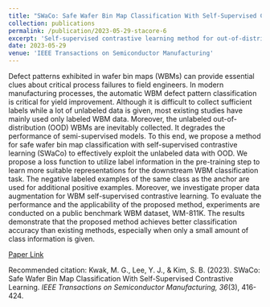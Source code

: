```yaml
---
title: "SWaCo: Safe Wafer Bin Map Classification With Self-Supervised Contrastive Learning"
collection: publications
permalink: /publication/2023-05-29-stacore-6
excerpt: 'Self-supervised contrastive learning method for out-of-distribution detection under class mismatch semi-supervised learning scenario.'
date: 2023-05-29
venue: 'IEEE Transactions on Semiconductor Manufacturing'
---
```


Defect patterns exhibited in wafer bin maps (WBMs) can provide essential clues about critical process failures to field engineers. 
In modern manufacturing processes, the automatic WBM defect pattern classification is critical for yield improvement. 
Although it is difficult to collect sufficient labels while a lot of unlabeled data is given, most existing studies have mainly used only labeled WBM data. 
Moreover, the unlabeled out-of-distribution (OOD) WBMs are inevitably collected. It degrades the performance of semi-supervised models. 
To this end, we propose a method for safe wafer bin map classification with self-supervised contrastive learning (SWaCo) to effectively exploit the unlabeled data with OOD. 
We propose a loss function to utilize label information in the pre-training step to learn more suitable representations for the downstream WBM classification task. 
The negative labeled examples of the same class as the anchor are used for additional positive examples. 
Moreover, we investigate proper data augmentation for WBM self-supervised contrastive learning. 
To evaluate the performance and the applicability of the proposed method, experiments are conducted on a public benchmark WBM dataset, WM-811K. 
The results demonstrate that the proposed method achieves better classification accuracy than existing methods, especially when only a small amount of class information is given.

[Paper Link](https://ieeexplore.ieee.org/abstract/document/10138110)

Recommended citation: Kwak, M. G., Lee, Y. J., & Kim, S. B. (2023). SWaCo: Safe Wafer Bin Map Classification With Self-Supervised Contrastive Learning. <i>IEEE Transactions on Semiconductor Manufacturing, 36</i>(3), 416-424.